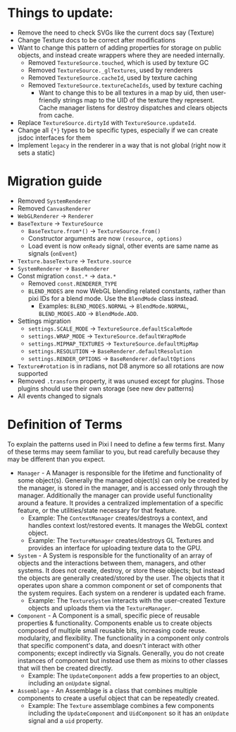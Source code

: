# Things to update:

- Remove the need to check SVGs like the current docs say (Texture)
- Change Texture docs to be correct after modifications
- Want to change this pattern of adding properties for storage on public objects, and instead create wrappers where they are needed internally.
    * Removed `TextureSource.touched`, which is used by texture GC
    * Removed `TextureSource._glTextures`, used by renderers
    * Removed `TextureSource.cacheId`, used by texture caching
    * Removed `TextureSource.textureCacheIds`, used by texture caching
        - Want to change this to be all textures in a map by uid, then user-friendly strings map to the UID of the texture they represent. Cache manager listens for destroy dispatches and clears objects from cache.
- Replace `TextureSource.dirtyId` with `TextureSource.updateId`.
- Change all `{*}` types to be specific types, especially if we can create jsdoc interfaces for them
- Implement `legacy` in the renderer in a way that is not global (right now it sets a static)

# Migration guide

- Removed `SystemRenderer`
- Removed `CanvasRenderer`
- `WebGLRenderer` -> `Renderer`
- `BaseTexture` -> `TextureSource`
    * `BaseTexture.from*()` -> `TextureSource.from()`
    * Constructor arguments are now `(resource, options)`
    * Load event is now `onReady` signal, other events are same name as signals (`onEvent`)
- `Texture.baseTexture` -> `Texture.source`
- `SystemRenderer` -> `BaseRenderer`
- Const migration `const.*` -> `data.*`
    * Removed `const.RENDERER_TYPE`
    * `BLEND_MODES` are now WebGL blending related constants, rather than pixi IDs for a blend mode. Use the `BlendMode` class instead.
        - Examples: `BLEND_MODES.NORMAL` -> `BlendMode.NORMAL`, `BLEND_MODES.ADD` -> `BlendMode.ADD`.
- Settings migration
    * `settings.SCALE_MODE`         -> `TextureSource.defaultScaleMode`
    * `settings.WRAP_MODE`          -> `TextureSource.defaultWrapMode`
    * `settings.MIPMAP_TEXTURES`    -> `TextureSource.defaultMipMap`
    * `settings.RESOLUTION`         -> `BaseRenderer.defaultResolution`
    * `settings.RENDER_OPTIONS`     -> `BaseRenderer.defaultOptions`
- `Texture#rotation` is in radians, not D8 anymore so all rotations are now supported
- Removed `.transform` property, it was unused except for plugins. Those plugins should use their own storage (see new dev patterns)
- All events changed to signals

# Definition of Terms

To explain the patterns used in Pixi I need to define a few terms first. Many of these terms may seem
familiar to you, but read carefully because they may be different than you expect.

- `Manager` - A Manager is responsible for the lifetime and functionality of some object(s).
    Generally the managed object(s) can only be created by the manager, is stored in the manager, and is
    accessed only through the manager. Additionally the manager can provide useful functionality around a feature.
    It provides a centralized implementation of a specific feature, or the utilities/state necessary for that feature.
    * Example: The `ContextManager` creates/destroys a context, and handles context lost/restored events. It manages the WebGL context object.
    * Example: The `TextureManager` creates/destroys GL Textures and provides an interface for uploading texture data to the GPU.
- `System` - A System is responsible for the functionality of an array of objects and the interactions between
    them, managers, and other systems. It does not create, destroy, or store these objects; but instead the objects are
    generally created/stored by the user. The objects that it operates upon share a common component or set of
    components that the system requires. Each system on a renderer is updated each frame.
    * Example: The `TextureSystem` interacts with the user-created Texture objects and uploads them via the `TextureManager`.
- `Component` - A Component is a small, specific piece of reusable properties & functionality. Components
    enable us to create objects composed of multiple small reusable bits, increasing code reuse. modularity, and flexibility.
    The functionality in a component only controls that specific component's data, and doesn't interact with other components;
    except indirectly via Signals. Generally, you do not create instances of component but instead use them as mixins to
    other classes that will then be created directly.
    * Example: The `UpdateComponent` adds a few properties to an object, including an `onUpdate` signal.
- `Assemblage` - An Assemblage is a class that combines multiple components to create a useful object that can be repeatedly created.
    * Example: The `Texture` assemblage combines a few components including the `UpdateComponent` and `UidComponent` so it
        has an `onUpdate` signal and a `uid` property.

